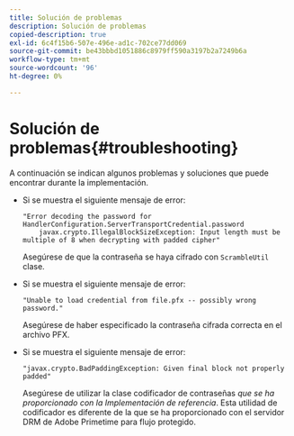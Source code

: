 ```yaml
---
title: Solución de problemas
description: Solución de problemas
copied-description: true
exl-id: 6c4f15b6-507e-496e-ad1c-702ce77dd069
source-git-commit: be43bbbd1051886c8979ff590a3197b2a7249b6a
workflow-type: tm+mt
source-wordcount: '96'
ht-degree: 0%

---
```


# Solución de problemas{#troubleshooting}

A continuación se indican algunos problemas y soluciones que puede encontrar durante la implementación.

* Si se muestra el siguiente mensaje de error:

   ```
   "Error decoding the password for HandlerConfiguration.ServerTransportCredential.password  
       javax.crypto.IllegalBlockSizeException: Input length must be multiple of 8 when decrypting with padded cipher"
   ```

   Asegúrese de que la contraseña se haya cifrado con `ScrambleUtil` clase.

* Si se muestra el siguiente mensaje de error:

   ```
   "Unable to load credential from file.pfx -- possibly wrong password."
   ```

   Asegúrese de haber especificado la contraseña cifrada correcta en el archivo PFX.

* Si se muestra el siguiente mensaje de error:

   ```
   "javax.crypto.BadPaddingException: Given final block not properly padded"
   ```

   Asegúrese de utilizar la clase codificador de contraseñas *que se ha proporcionado con la Implementación de referencia*. Esta utilidad de codificador es diferente de la que se ha proporcionado con el servidor DRM de Adobe Primetime para flujo protegido.
